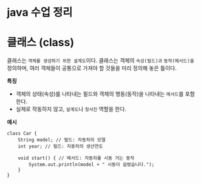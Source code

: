 # java 수업 정리 

# 클래스 (class)
클래스는 `객체를 생성하기 위한 설계도`이다. 클래스는 객체의 `속성(필드)과` `동작(메서드)을` 정의하며, 여러 객체들이 공통으로 가져야 할 것들을 미리 정의해 놓은 틀이다. <br/>

**특징**
- 객체의 상태(속성)를 나타내는 필드와 객체의 행동(동작)을 나타내는 `메서드`를 포함한다.
- 실제로 작동하지 않고, `설계도`나 `청사진` 역할을 한다.

**예시**
```
class Car {
    String model; // 필드: 자동차의 모델
    int year; // 필드: 자동차의 생산연도
    
    void start() { // 메서드: 자동차를 시동 거는 동작
        System.out.println(model + " 시동이 걸렸습니다.");
    }
}